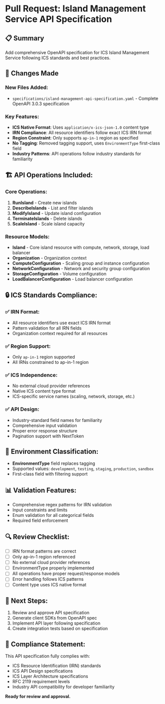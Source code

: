 # Pull Request: Island Management Service API Specification

## 📋 Summary
Add comprehensive OpenAPI specification for ICS Island Management Service following ICS standards and best practices.

## 🎯 Changes Made

### New Files Added:
- `specifications/island-management-api-specification.yaml` - Complete OpenAPI 3.0.3 specification

### Key Features:
- **ICS Native Format**: Uses `application/x-ics-json-1.0` content type
- **IRN Compliance**: All resource identifiers follow exact ICS IRN format
- **Region Constraint**: Only supports `ap-in-1` region as specified
- **No Tagging**: Removed tagging support, uses `EnvironmentType` first-class field
- **Industry Patterns**: API operations follow industry standards for familiarity

## 🏗️ API Operations Included:

### Core Operations:
1. **RunIsland** - Create new islands
2. **DescribeIslands** - List and filter islands
3. **ModifyIsland** - Update island configuration
4. **TerminateIslands** - Delete islands
5. **ScaleIsland** - Scale island capacity

### Resource Models:
- **Island** - Core island resource with compute, network, storage, load balancer
- **Organization** - Organization context
- **ComputeConfiguration** - Scaling group and instance configuration
- **NetworkConfiguration** - Network and security group configuration
- **StorageConfiguration** - Volume configuration
- **LoadBalancerConfiguration** - Load balancer configuration

## 🔒 ICS Standards Compliance:

### ✅ IRN Format:
- All resource identifiers use exact ICS IRN format
- Pattern validation for all IRN fields
- Organization context required for all resources

### ✅ Region Support:
- Only `ap-in-1` region supported
- All IRNs constrained to ap-in-1 region

### ✅ ICS Independence:
- No external cloud provider references
- Native ICS content type format
- ICS-specific service names (scaling, network, storage, etc.)

### ✅ API Design:
- Industry-standard field names for familiarity
- Comprehensive input validation
- Proper error response structure
- Pagination support with NextToken

## 🎯 Environment Classification:
- **EnvironmentType** field replaces tagging
- Supported values: `development`, `testing`, `staging`, `production`, `sandbox`
- First-class field with filtering support

## 📊 Validation Features:
- Comprehensive regex patterns for IRN validation
- Input constraints and limits
- Enum validation for all categorical fields
- Required field enforcement

## 🔍 Review Checklist:
- [ ] IRN format patterns are correct
- [ ] Only ap-in-1 region referenced
- [ ] No external cloud provider references
- [ ] EnvironmentType properly implemented
- [ ] All operations have proper request/response models
- [ ] Error handling follows ICS patterns
- [ ] Content type uses ICS native format

## 📝 Next Steps:
1. Review and approve API specification
2. Generate client SDKs from OpenAPI spec
3. Implement API layer following specification
4. Create integration tests based on specification

## 🎯 Compliance Statement:
This API specification fully complies with:
- ICS Resource Identification (IRN) standards
- ICS API Design specifications
- ICS Layer Architecture specifications
- RFC 2119 requirement levels
- Industry API compatibility for developer familiarity

**Ready for review and approval.**
